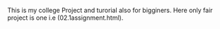 This is my college Project and turorial also for bigginers. Here only fair project is one i.e (02.1assignment.html).

